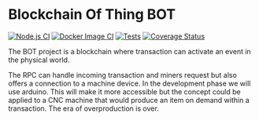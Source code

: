 # Blockchain Of Thing BOT

[![Node.js CI](https://github.com/idecentralize-finance/idfi-node/actions/workflows/node.js.yml/badge.svg)](https://github.com/idecentralize-finance/idfi-node/actions/workflows/node.js.yml)
[![Docker Image CI](https://github.com/idecentralize-finance/idfi-node/actions/workflows/docker-image.yml/badge.svg)](https://github.com/idecentralize-finance/idfi-node/actions/workflows/docker-image.yml)
[![Tests](https://github.com/idecentralize-finance/idfi-node/actions/workflows/test.yml/badge.svg)](https://github.com/idecentralize-finance/idfi-node/actions/workflows/test.yml)
[![Coverage Status](https://coveralls.io/repos/github/idecentralize-finance/idfi-node/badge.svg?branch=main)](https://coveralls.io/github/idecentralize-finance/idfi-node?branch=main)




The BOT project is a blockchain where transaction can activate an event in the physical world.

The RPC can handle incoming transaction and miners request but also offers a connection to a machine device. In the development phase we will use arduino. This will make it more accessible but the concept could be applied to a CNC machine that would produce an item on demand within a transaction. The era of overproduction is over.






